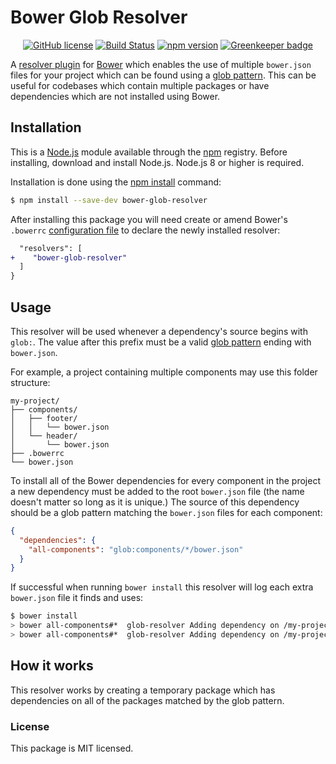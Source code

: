 # Bower Glob Resolver

<div align="center">

[![GitHub license](https://img.shields.io/badge/license-MIT-blue.svg)](https://github.com/i-like-robots/bower-glob-resolver/blob/master/LICENSE) [![Build Status](https://travis-ci.org/i-like-robots/bower-glob-resolver.svg?branch=master)](https://travis-ci.org/i-like-robots/bower-glob-resolver) [![npm version](https://img.shields.io/npm/v/bower-glob-resolver.svg?style=flat)](https://www.npmjs.com/package/bower-glob-resolver) [![Greenkeeper badge](https://badges.greenkeeper.io/i-like-robots/bower-glob-resolver.svg)](https://greenkeeper.io/)
</div>

A [resolver plugin] for [Bower] which enables the use of multiple `bower.json` files for your project which can be found using a [glob pattern]. This can be useful for codebases which contain multiple packages or have dependencies which are not installed using Bower.

[resolver plugin]: https://bower.io/docs/pluggable-resolvers/
[Bower]: https://bower.io/
[glob pattern]: https://www.npmjs.com/package/glob#glob-primer


## Installation

This is a [Node.js] module available through the [npm] registry. Before installing, download and install Node.js. Node.js 8 or higher is required.

Installation is done using the [npm install] command:

```sh
$ npm install --save-dev bower-glob-resolver
```

After installing this package you will need create or amend Bower's `.bowerrc` [configuration file] to declare the newly installed resolver:

```diff
  "resolvers": [
+    "bower-glob-resolver"
  ]
}
```

[Node.js]: https://nodejs.org/en/
[npm]: https://www.npmjs.com/
[npm install]: https://docs.npmjs.com/getting-started/installing-npm-packages-locally
[configuration file]: https://bower.io/docs/config/


## Usage

This resolver will be used whenever a dependency's source begins with `glob:`. The value after this prefix must be a valid [glob pattern] ending with `bower.json`.

For example, a project containing multiple components may use this folder structure:

```
my-project/
├── components/
│   ├── footer/
│   │   └── bower.json
│   └── header/
│       └── bower.json
├── .bowerrc
└── bower.json
```

To install all of the Bower dependencies for every component in the project a new dependency must be added to the root `bower.json` file (the name doesn't matter so long as it is unique.) The source of this dependency should be a glob pattern matching the `bower.json` files for each component:

```json
{
  "dependencies": {
    "all-components": "glob:components/*/bower.json"
  }
}
```

If successful when running `bower install` this resolver will log each extra `bower.json` file it finds and uses:

```bash
$ bower install
> bower all-components#*  glob-resolver Adding dependency on /my-project/components/footer/bower.json
> bower all-components#*  glob-resolver Adding dependency on /my-project/components/header/bower.json
```


## How it works

This resolver works by creating a temporary package which has dependencies on all of the packages matched by the glob pattern.


### License

This package is MIT licensed.
